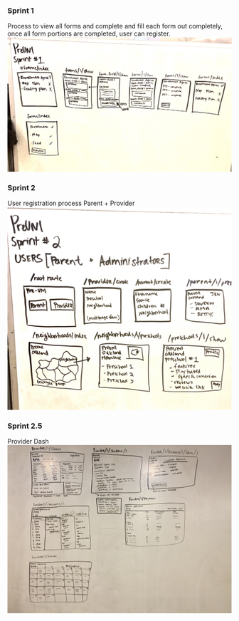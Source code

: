 ### Sprint 1
Process to view all forms and complete and fill each form out completely, once all form portions are completed, user can register.
![alt text](https://github.com/amblount/preunirails/blob/master/public/wireframes/sprint-1-forms.jpg)

### Sprint 2
User registration process Parent + Provider
![alt text](https://github.com/amblount/preunirails/blob/master/public/wireframes/sprint-2-parent:provider.jpg)

### Sprint 2.5
Provider Dash
![alt text](https://github.com/amblount/preunirails/blob/master/public/wireframes/provider-dash-3.JPG)




